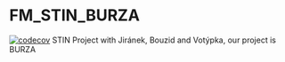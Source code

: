 # FM_STIN_BURZA

[![codecov](https://codecov.io/gh/matejak47/FM_STIN_BURZA/branch/main/graph/badge.svg)](https://codecov.io/gh/matejak47/FM_STIN_BURZA)
STIN Project with Jiránek, Bouzid and Votýpka, our project is BURZA
